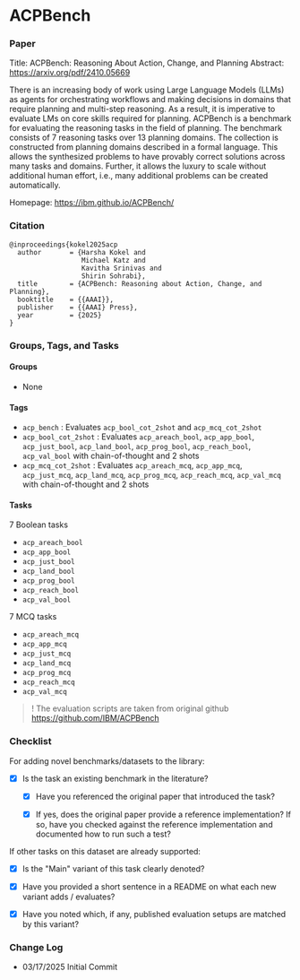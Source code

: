 # ACPBench

### Paper

Title: ACPBench: Reasoning About Action, Change, and Planning
Abstract: https://arxiv.org/pdf/2410.05669

There is an increasing body of work using Large Language Models (LLMs) as agents for orchestrating workflows and making decisions in domains that require planning and multi-step reasoning. As a result, it is imperative to evaluate LMs on core skills required for planning. ACPBench is a benchmark for evaluating the reasoning tasks in the field of planning. The benchmark consists of 7 reasoning tasks over 13 planning domains. The collection is constructed from planning domains described in a formal language. This allows the synthesized problems to have provably correct solutions across many tasks and domains. Further, it allows the luxury to scale without additional human effort, i.e., many additional problems can be created automatically.

Homepage: https://ibm.github.io/ACPBench/


### Citation

```
@inproceedings{kokel2025acp
  author       = {Harsha Kokel and
                  Michael Katz and
                  Kavitha Srinivas and
                  Shirin Sohrabi},
  title        = {ACPBench: Reasoning about Action, Change, and Planning},
  booktitle    = {{AAAI}},
  publisher    = {{AAAI} Press},
  year         = {2025}
}
```

### Groups, Tags, and Tasks

#### Groups

* None

#### Tags

* `acp_bench` : Evaluates `acp_bool_cot_2shot` and `acp_mcq_cot_2shot`
* `acp_bool_cot_2shot` : Evaluates `acp_areach_bool`, `acp_app_bool`, `acp_just_bool`, `acp_land_bool`, `acp_prog_bool`, `acp_reach_bool`, `acp_val_bool` with chain-of-thought and 2 shots
* `acp_mcq_cot_2shot` : Evaluates `acp_areach_mcq`, `acp_app_mcq`, `acp_just_mcq`, `acp_land_mcq`, `acp_prog_mcq`, `acp_reach_mcq`, `acp_val_mcq`  with chain-of-thought and 2 shots

#### Tasks

7 Boolean tasks
* `acp_areach_bool`
* `acp_app_bool`
* `acp_just_bool`
* `acp_land_bool`
* `acp_prog_bool`
* `acp_reach_bool`
* `acp_val_bool` 

7 MCQ tasks
* `acp_areach_mcq`
* `acp_app_mcq`
* `acp_just_mcq`
* `acp_land_mcq`
* `acp_prog_mcq`
* `acp_reach_mcq`
* `acp_val_mcq` 

> ! The evaluation scripts are taken from original github https://github.com/IBM/ACPBench


### Checklist

For adding novel benchmarks/datasets to the library:
* [x] Is the task an existing benchmark in the literature?
  * [x] Have you referenced the original paper that introduced the task?
  * [x] If yes, does the original paper provide a reference implementation? If so, have you checked against the reference implementation and documented how to run such a test?


If other tasks on this dataset are already supported:
* [x] Is the "Main" variant of this task clearly denoted?
* [x] Have you provided a short sentence in a README on what each new variant adds / evaluates?
* [x] Have you noted which, if any, published evaluation setups are matched by this variant?


### Change Log

* 03/17/2025 Initial Commit